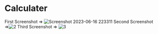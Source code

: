 # Calculater
First Screenshot => ![Screenshot 2023-06-16 223311](https://github.com/ayush4070/Calculater/assets/115350785/dea43b43-4015-4c4f-a24b-bc8f0f300b17)
Second Screenshot =>![2](https://github.com/ayush4070/Calculater/assets/115350785/07397e52-6d4e-48ac-bd62-ab26a730ac81)
Third Screenshot => ![3](https://github.com/ayush4070/Calculater/assets/115350785/0678c057-eef0-4b71-929c-58a594202477)
